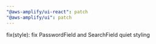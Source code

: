 ```yaml
---
"@aws-amplify/ui-react": patch
"@aws-amplify/ui": patch
---
```


fix(style): fix PasswordField and SearchField quiet styling
